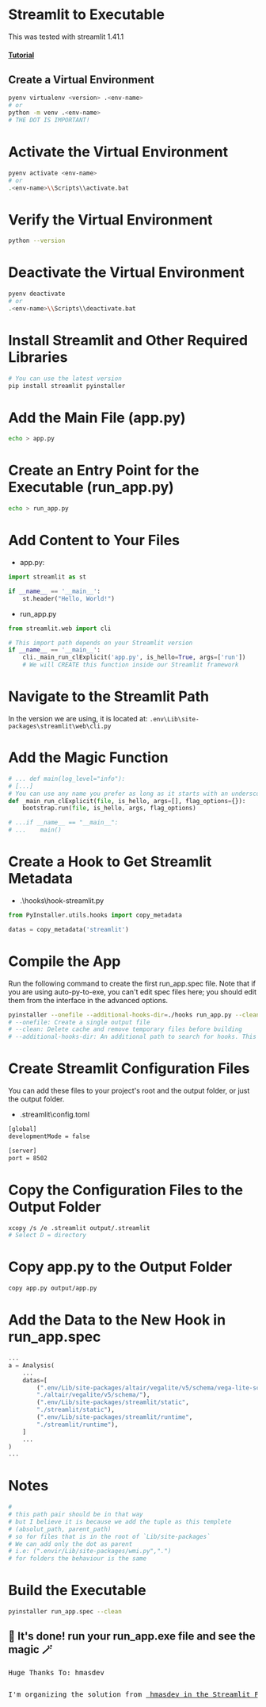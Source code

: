 # Streamlit to Executable
This was tested with streamlit 1.41.1

#### [Tutorial](https://youtu.be/G7Qeg_rbYM8)

## Create a Virtual Environment

```bash
pyenv virtualenv <version> .<env-name>
# or
python -m venv .<env-name>
# THE DOT IS IMPORTANT!
```

# Activate the Virtual Environment

```bash
pyenv activate <env-name>
# or
.<env-name>\\Scripts\\activate.bat
```

# Verify the Virtual Environment

```bash
python --version
```

# Deactivate the Virtual Environment

```bash
pyenv deactivate
# or
.<env-name>\\Scripts\\deactivate.bat
```

# Install Streamlit and Other Required Libraries

```bash
# You can use the latest version
pip install streamlit pyinstaller
```

# Add the Main File (app.py)

```bash
echo > app.py
```

# Create an Entry Point for the Executable (run_app.py)

```bash
echo > run_app.py
```

# Add Content to Your Files

- app.py:

```python
import streamlit as st

if __name__ == '__main__':
    st.header("Hello, World!")
```

- run_app.py

```python
from streamlit.web import cli

# This import path depends on your Streamlit version
if __name__ == '__main__':
    cli._main_run_clExplicit('app.py', is_hello=True, args=['run'])
    # We will CREATE this function inside our Streamlit framework

```

# Navigate to the Streamlit Path

In the version we are using, it is located at: `.env\Lib\site-packages\streamlit\web\cli.py`

# Add the Magic Function
```python
# ... def main(log_level="info"):
# [...]
# You can use any name you prefer as long as it starts with an underscore
def _main_run_clExplicit(file, is_hello, args=[], flag_options={}):
    bootstrap.run(file, is_hello, args, flag_options)

# ...if __name__ == "__main__":
# ...    main()
```

# Create a Hook to Get Streamlit Metadata

- .\hooks\hook-streamlit.py
```python
from PyInstaller.utils.hooks import copy_metadata

datas = copy_metadata('streamlit')
```

# Compile the App
Run the following command to create the first run_app.spec file. 
Note that if you are using auto-py-to-exe, you can't edit spec files here; 
you should edit them from the interface in the advanced options.

```bash
pyinstaller --onefile --additional-hooks-dir=./hooks run_app.py --clean
# --onefile: Create a single output file
# --clean: Delete cache and remove temporary files before building
# --additional-hooks-dir: An additional path to search for hooks. This option can be used multiple times.
```

# Create Streamlit Configuration Files

You can add these files to your project's root and the output folder, or just the output folder.

- .streamlit\config.toml
```bash
[global]
developmentMode = false

[server]
port = 8502
```

# Copy the Configuration Files to the Output Folder
```bash
xcopy /s /e .streamlit output/.streamlit
# Select D = directory
```

# Copy app.py to the Output Folder
```bash
copy app.py output/app.py
```

# Add the Data to the New Hook in run_app.spec
```python
...
a = Analysis(
    ...
    datas=[
        (".env/Lib/site-packages/altair/vegalite/v5/schema/vega-lite-schema.json",
        "./altair/vegalite/v5/schema/"),
        (".env/Lib/site-packages/streamlit/static",
        "./streamlit/static"),
        (".env/Lib/site-packages/streamlit/runtime",
        "./streamlit/runtime"),
    ]
    ...
)
...

```
# Notes
```python
# 
# this path pair should be in that way
# but I believe it is because we add the tuple as this templete
# (absolut_path, parent_path)
# so for files that is in the root of `Lib/site-packages` 
# We can add only the dot as parent 
# i.e: (".envir/Lib/site-packages/wmi.py",".")
# for folders the behaviour is the same
```

# Build the Executable

```bash
pyinstaller run_app.spec --clean
```

## 🎈 It's done! run your run_app.exe file and see the magic 🪄

<pre>Huge Thanks To: hmasdev<pre>
<pre>I'm organizing the solution from <a href="https://discuss.streamlit.io/t/using-pyinstaller-or-similar-to-create-an-executable/902/18"> hmasdev in the Streamlit Forum</a></pre>
